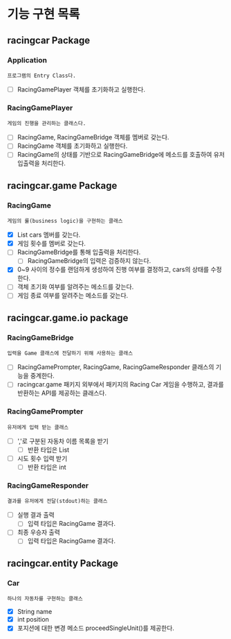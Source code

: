 # 기능 구현 목록

## racingcar Package

### Application
    프로그램의 Entry Class다.
- [ ] RacingGamePlayer 객체를 초기화하고 실행한다.

### RacingGamePlayer
    게임의 진행을 관리하는 클래스다.
- [ ] RacingGame, RacingGameBridge 객체를 멤버로 갖는다.
- [ ] RacingGame 객체를 초기화하고 실행한다.
- [ ] RacingGame의 상태를 기반으로 RacingGameBridge에 메소드를 호출하여 유저 입출력을 처리한다.

## racingcar.game Package

### RacingGame
    게임의 룰(business logic)을 구현하는 클래스
- [x] List<Car> cars 멤버를 갖는다.
- [x] 게임 횟수를 멤버로 갖는다.
- [ ] RacingGameBridge를 통해 입출력을 처리한다.
  - [ ] RacingGameBridge의 입력은 검증하지 않는다.
- [x] 0~9 사이의 정수를 랜덤하게 생성하여 진행 여부를 결정하고, cars의 상태를 수정한다.
- [ ] 객체 초기화 여부를 알려주는 메소드를 갖는다.
- [ ] 게임 종료 여부를 알려주는 메소드를 갖는다.

## racingcar.game.io package

### RacingGameBridge
    입력을 Game 클래스에 전달하기 위해 사용하는 클래스
- [ ] RacingGamePrompter, RacingGame, RacingGameResponder 클래스의 기능을 중계한다.
- [ ] racingcar.game 패키지 외부에서 패키지의 Racing Car 게임을 수행하고, 결과를 반환하는 API를 제공하는 클래스다.

### RacingGamePrompter
    유저에게 입력 받는 클래스
- [ ] ','로 구분된 자동차 이름 목록을 받기
    - [ ] 반환 타입은 List<Integer>
- [ ] 시도 횟수 입력 받기
    - [ ] 반환 타입은 int

### RacingGameResponder
    결과를 유저에게 전달(stdout)하는 클래스
- [ ] 실행 결과 출력
    - [ ] 입력 타입은 RacingGame 결과다.
- [ ] 최종 우승자 출력
    - [ ] 입력 타입은 RacingGame 결과다.

## racingcar.entity Package

### Car
    하나의 자동차를 구현하는 클래스
- [x] String name
- [x] int position
- [x] 포지션에 대한 변경 메소드 proceedSingleUnit()를 제공한다.
